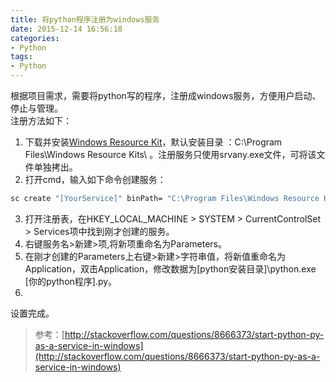 ```yaml
---
title: 将python程序注册为windows服务
date: 2015-12-14 16:56:18
categories:
- Python
tags:
- Python
---
```


根据项目需求，需要将python写的程序，注册成windows服务，方便用户启动、停止与管理。  
注册方法如下：  

<!-- more -->

1. 下载并安装[Windows Resource Kit](http://www.microsoft.com/download/en/details.aspx?DisplayLang=en&id=17657)，默认安装目录 ：C:\Program Files\Windows Resource Kits\ 。注册服务只使用srvany.exe文件，可将该文件单独拷出。
2. 打开cmd，输入如下命令创建服务：
``` bash
sc create "[YourService]" binPath= "C:\Program Files\Windows Resource Kits\srvany.exe"
```
3. 打开注册表，在HKEY_LOCAL_MACHINE > SYSTEM > CurrentControlSet > Services项中找到刚才创建的服务。
4. 右键服务名>新建>项,将新项重命名为Parameters。
5. 在刚才创建的Parameters上右键>新建>字符串值，将新值重命名为Application，双击Application，修改数据为[python安装目录]\python.exe [你的python程序].py。
6. 
设置完成。

> 参考：[http://stackoverflow.com/questions/8666373/start-python-py-as-a-service-in-windows](http://stackoverflow.com/questions/8666373/start-python-py-as-a-service-in-windows)

